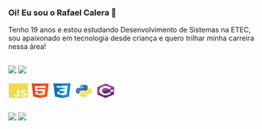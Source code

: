 ### Oi! Eu sou o Rafael Calera 👋
Tenho 19 anos e estou estudando Desenvolvimento de Sistemas na ETEC, sou apaixonado em tecnologia desde criança e quero trilhar minha carreira nessa área!

##

<div>
<img height="100em" src="https://github-readme-stats.vercel.app/api?username=rafacalera&hide=prs,contribs,issues&rank_icon=github&theme=react&show_icons=true"/>
<img height="100em" src="https://github-readme-stats.vercel.app/api/top-langs/?username=rafacalera&theme=react&hide_progress=true"/>
</div>

<div style="display: inline_block"><br>
  <img align="center" alt="Js" height="30" width="40" src="https://raw.githubusercontent.com/devicons/devicon/master/icons/javascript/javascript-plain.svg">
  <img align="center" alt="HTML" height="30" width="40" src="https://raw.githubusercontent.com/devicons/devicon/master/icons/html5/html5-original.svg">
  <img align="center" alt="CSS" height="30" width="40" src="https://raw.githubusercontent.com/devicons/devicon/master/icons/css3/css3-original.svg">
  <img align="center" alt="Python" height="30" width="40" src="https://raw.githubusercontent.com/devicons/devicon/master/icons/python/python-original.svg">
  <img align="center" alt="Csharp" height="30" width="40" src="https://raw.githubusercontent.com/devicons/devicon/master/icons/csharp/csharp-original.svg">
</div>

##

<div>  
  <a href="https://www.linkedin.com/in/rafacalera" target="_blank"><img src="https://img.shields.io/badge/-LinkedIn-%230077B5?style=for-the-badge&logo=linkedin&logoColor=white" target="_blank"></a> 
  <a href = "mailto:rafa_calera@hotmail.com"><img src="https://img.shields.io/badge/Microsoft_Outlook-%23333?style=for-the-badge&logo=microsoft-outlook&logoColor=white" target="_blank"></a>
  
</div>
